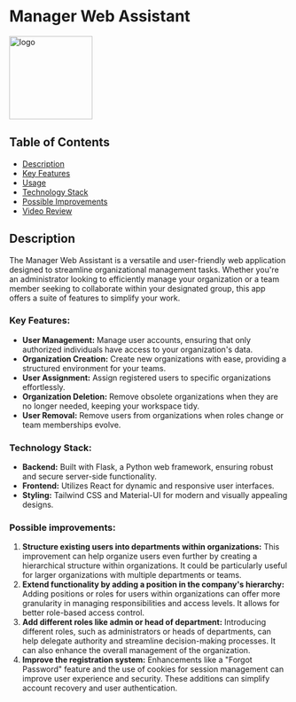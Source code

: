 # Manager Web Assistant
<img width="150" alt="logo" src="https://github.com/imkozin/auth-flask/frontend/public/logo.jpeg">

## Table of Contents
- [Description](#desciption)
- [Key Features](#key-features)
- [Usage](#usage)
- [Technology Stack](#technology-stack)
- [Possible Improvements](#possible-improvements)
- [Video Review](#video-review)


## Description

The Manager Web Assistant is a versatile and user-friendly web application designed to streamline organizational management tasks. Whether you're an administrator looking to efficiently manage your organization or a team member seeking to collaborate within your designated group, this app offers a suite of features to simplify your work.

### Key Features:

- **User Management:** Manage user accounts, ensuring that only authorized individuals have access to your organization's data.
- **Organization Creation:** Create new organizations with ease, providing a structured environment for your teams.
- **User Assignment:** Assign registered users to specific organizations effortlessly.
- **Organization Deletion:** Remove obsolete organizations when they are no longer needed, keeping your workspace tidy.
- **User Removal:** Remove users from organizations when roles change or team memberships evolve.

### Technology Stack:

- **Backend:** Built with Flask, a Python web framework, ensuring robust and secure server-side functionality.
- **Frontend:** Utilizes React for dynamic and responsive user interfaces.
- **Styling:** Tailwind CSS and Material-UI for modern and visually appealing designs.

### Possible improvements: 

1. **Structure existing users into departments within organizations:** This improvement can help organize users even further by creating a hierarchical structure within organizations. It could be particularly useful for larger organizations with multiple departments or teams.
2. **Extend functionality by adding a position in the company's hierarchy:** Adding positions or roles for users within organizations can offer more granularity in managing responsibilities and access levels. It allows for better role-based access control.
3. **Add different roles like admin or head of department:** Introducing different roles, such as administrators or heads of departments, can help delegate authority and streamline decision-making processes. It can also enhance the overall management of the organization.
4. **Improve the registration system:** Enhancements like a "Forgot Password" feature and the use of cookies for session management can improve user experience and security. These additions can simplify account recovery and user authentication.